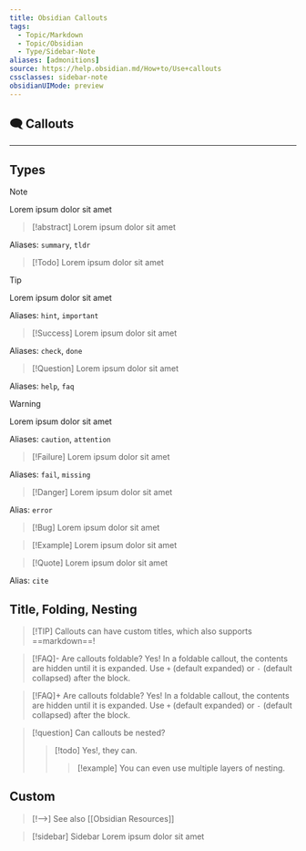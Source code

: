 ```yaml
---
title: Obsidian Callouts
tags:
  - Topic/Markdown
  - Topic/Obsidian
  - Type/Sidebar-Note 
aliases: [admonitions]
source: https://help.obsidian.md/How+to/Use+callouts
cssclasses: sidebar-note
obsidianUIMode: preview
---
```


## 🗨 Callouts

- - -

## Types

> [!note]
> Lorem ipsum dolor sit amet

> [!abstract]
> Lorem ipsum dolor sit amet

Aliases: `summary`, `tldr`

> [!Todo]
> Lorem ipsum dolor sit amet

> [!Tip]
> Lorem ipsum dolor sit amet

Aliases: `hint`, `important`

> [!Success]
> Lorem ipsum dolor sit amet

Aliases: `check`, `done`

> [!Question]
> Lorem ipsum dolor sit amet

Aliases: `help`, `faq`

> [!Warning]
> Lorem ipsum dolor sit amet

Aliases: `caution`, `attention`

> [!Failure]
> Lorem ipsum dolor sit amet

Aliases: `fail`, `missing`

> [!Danger]
> Lorem ipsum dolor sit amet

Alias: `error`

> [!Bug]
> Lorem ipsum dolor sit amet

> [!Example]
> Lorem ipsum dolor sit amet

> [!Quote]
> Lorem ipsum dolor sit amet

Alias: `cite`

## Title, Folding, Nesting

> [!TIP] Callouts can have custom titles, which also supports ==markdown==!

> [!FAQ]- Are callouts foldable?
> Yes! In a foldable callout, the contents are hidden until it is expanded.
> Use `+` (default expanded) or `-` (default collapsed) after the block.

> [!FAQ]+ Are callouts foldable?
> Yes! In a foldable callout, the contents are hidden until it is expanded.
> Use `+` (default expanded) or `-` (default collapsed) after the block.

> [!question] Can callouts be nested?
>
> > [!todo] Yes!, they can.
> >
> > > [!example] You can even use multiple layers of nesting.

## Custom

> [!⟶] See also
> [[Obsidian Resources]]

> [!sidebar] Sidebar
> Lorem ipsum dolor sit amet